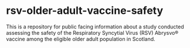 # rsv-older-adult-vaccine-safety

This is a repository for public facing information about a study conducted assessing the safety of the Respiratory Syncytial Virus (RSV) Abrysvo® vaccine among the eligible older adult population in Scotland.
